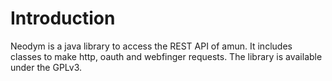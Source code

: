 # Introduction #

Neodym is a java library to access the REST API of amun. It includes classes to make http, oauth and webfinger requests. The library is available under the GPLv3.